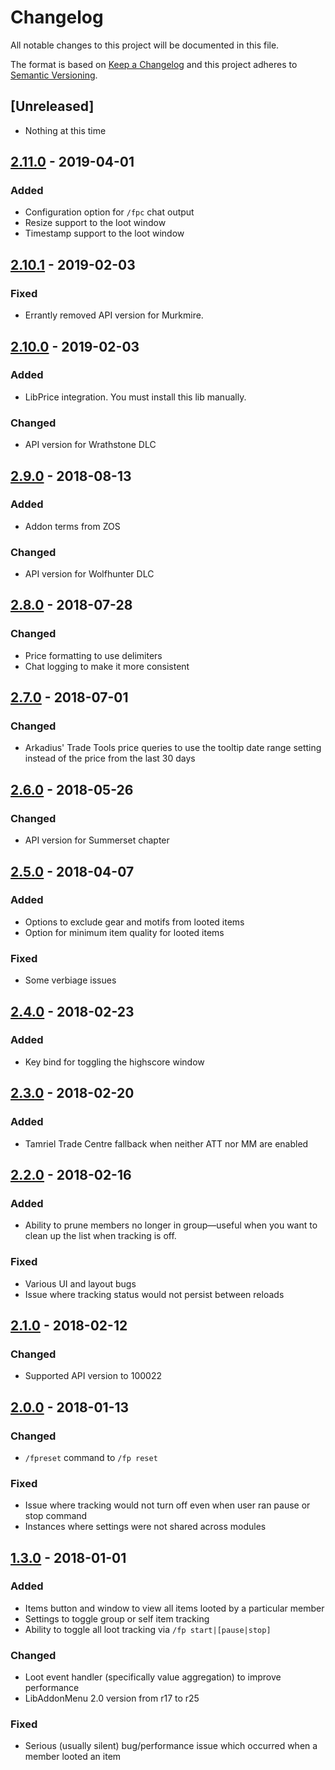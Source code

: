 # Changelog
All notable changes to this project will be documented in this file.

The format is based on [Keep a Changelog](http://keepachangelog.com/en/1.0.0/)
and this project adheres to [Semantic Versioning](http://semver.org/spec/v2.0.0.html).

## [Unreleased]
- Nothing at this time

## [2.11.0] - 2019-04-01
### Added
- Configuration option for `/fpc` chat output
- Resize support to the loot window
- Timestamp support to the loot window

## [2.10.1] - 2019-02-03
### Fixed
- Errantly removed API version for Murkmire.

## [2.10.0] - 2019-02-03
### Added
- LibPrice integration. You must install this lib manually.
### Changed
- API version for Wrathstone DLC

## [2.9.0] - 2018-08-13
### Added
- Addon terms from ZOS
### Changed
- API version for Wolfhunter DLC

## [2.8.0] - 2018-07-28
### Changed
- Price formatting to use delimiters
- Chat logging to make it more consistent

## [2.7.0] - 2018-07-01
### Changed
- Arkadius' Trade Tools price queries to use the tooltip date range setting instead of the price from the last 30 days

## [2.6.0] - 2018-05-26
### Changed
- API version for Summerset chapter

## [2.5.0] - 2018-04-07
### Added
- Options to exclude gear and motifs from looted items
- Option for minimum item quality for looted items
### Fixed
- Some verbiage issues

## [2.4.0] - 2018-02-23
### Added
- Key bind for toggling the highscore window

## [2.3.0] - 2018-02-20
### Added
- Tamriel Trade Centre fallback when neither ATT nor MM are enabled

## [2.2.0] - 2018-02-16
### Added
- Ability to prune members no longer in group—useful when you want to clean up the list when tracking is off.
### Fixed
- Various UI and layout bugs
- Issue where tracking status would not persist between reloads

## [2.1.0] - 2018-02-12
### Changed
- Supported API version to 100022

## [2.0.0] - 2018-01-13
### Changed
- `/fpreset` command to `/fp reset`
### Fixed
- Issue where tracking would not turn off even when user ran pause or stop command
- Instances where settings were not shared across modules

## [1.3.0] - 2018-01-01
### Added
- Items button and window to view all items looted by a particular member
- Settings to toggle group or self item tracking
- Ability to toggle all loot tracking via `/fp start|[pause|stop]`

### Changed
- Loot event handler (specifically value aggregation) to improve performance
- LibAddonMenu 2.0 version from r17 to r25

### Fixed
- Serious (usually silent) bug/performance issue which occurred when a member looted an item

[2.11.0]: https://github.com/timothymclane/farming-party/compare/release%2Fv2.10.1...release%2Fv2.11.0
[2.10.1]: https://github.com/timothymclane/farming-party/compare/release%2Fv2.10.0...release%2Fv2.10.1
[2.10.0]: https://github.com/timothymclane/farming-party/compare/release%2Fv2.9.0...release%2Fv2.10.0
[2.9.0]: https://github.com/timothymclane/farming-party/compare/release%2Fv2.8.0...release%2Fv2.9.0
[2.8.0]: https://github.com/timothymclane/farming-party/compare/release%2Fv2.7.0...release%2Fv2.8.0
[2.7.0]: https://github.com/timothymclane/farming-party/compare/release%2Fv2.6.0...release%2Fv2.7.0
[2.6.0]: https://github.com/timothymclane/farming-party/compare/release%2Fv2.5.0...release%2Fv2.6.0
[2.5.0]: https://github.com/timothymclane/farming-party/compare/release%2Fv2.4.0...release%2Fv2.5.0
[2.4.0]: https://github.com/timothymclane/farming-party/compare/release%2Fv2.3.0...release%2Fv2.4.0
[2.3.0]: https://github.com/timothymclane/farming-party/compare/release%2Fv2.2.0...release%2Fv2.3.0
[2.2.0]: https://github.com/timothymclane/farming-party/compare/release%2Fv2.1.0...release%2Fv2.2.0
[2.1.0]: https://github.com/timothymclane/farming-party/compare/release%2Fv2.0.0...release%2Fv2.1.0
[2.0.0]: https://github.com/timothymclane/farming-party/compare/release%2Fv1.3.0...release%2Fv2.0.0
[1.3.0]: https://github.com/timothymclane/farming-party/compare/release%2Fv1.2.1...release%2Fv1.3.0